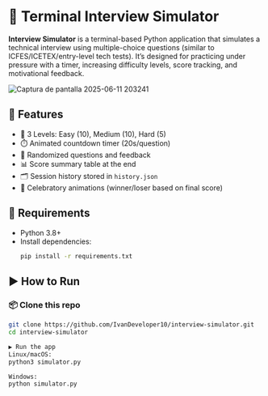 # 🧠 Terminal Interview Simulator

**Interview Simulator** is a terminal-based Python application that simulates a technical interview using multiple-choice questions (similar to ICFES/ICETEX/entry-level tech tests). It’s designed for practicing under pressure with a timer, increasing difficulty levels, score tracking, and motivational feedback.

![Captura de pantalla 2025-06-11 203241](https://github.com/user-attachments/assets/bbd3834e-d8ed-4c52-b4c1-db5eea31fb11)


## 🚀 Features

- 🎯 3 Levels: Easy (10), Medium (10), Hard (5)
- ⏱️ Animated countdown timer (20s/question)
- 🧠 Randomized questions and feedback
- 📊 Score summary table at the end
- 🗂️ Session history stored in `history.json`
- 🥳 Celebratory animations (winner/loser based on final score)


## 🧰 Requirements

- Python 3.8+
- Install dependencies:
  ```bash
  pip install -r requirements.txt

## ▶️ How to Run

### 📦 Clone this repo

```bash
git clone https://github.com/IvanDeveloper10/interview-simulator.git
cd interview-simulator

▶️ Run the app
Linux/macOS:
python3 simulator.py

Windows:
python simulator.py
